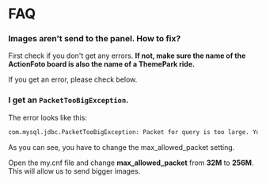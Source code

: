 # FAQ

### Images aren't send to the panel. How to fix?

First check if you don't get any errors. **If not, make sure the name of the ActionFoto board is also the name of a ThemePark ride.**&#x20;

If you get an error, please check below.

### I get an `PacketTooBigException`.

The error looks like this:

```bash
com.mysql.jdbc.PacketTooBigException: Packet for query is too large. You can change this value on the server by setting the max_allowed_packet' variable.
```

As you can see, you have to change the max\_allowed\_packet setting.

Open the my.cnf file and change **max\_allowed\_packet** from **32M** to **256M**. This will allow us to send bigger images.
